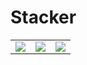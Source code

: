 # Stacker

<table>
  <tr>
    <td><img src = "https://i.ibb.co/Brc8CSF/Screenshot-from-2021-08-29-18-55-57.png">
    <td><img src = "https://i.ibb.co/gjKvVnt/Screenshot-from-2021-08-29-18-59-13.png">
     <td><img src = "https://i.ibb.co/GcG78nz/Screenshot-from-2021-08-29-18-59-26.png">
   <tr>

<table>

